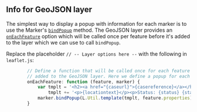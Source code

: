 ## Info for GeoJSON layer

The simplest way to display a popup with information for each marker is to use the Marker's [`bindPopup`](http://leafletjs.com/reference.html#marker-bindpopup) method. The GeoJSON layer provides an [`onEachFeature`](http://leafletjs.com/reference.html#geojson-oneachfeature) option which will be called once per feature before it's added to the layer which we can use to call `bindPopup`.

Replace the placeholder `// -- Layer options here --` with the following in `leaflet.js`:

```javascript
        // Define a function that will be called once for each feature that is
        // added to the GeoJSON layer. Here we define a popup for each feature
        onEachFeature: function (feature, marker) {
            var tmplt = '<h2><a href="{caseurl}">{casereference}</a></h2>';
                tmplt += '<p>{locationtext}</p><p>Status: {status} {statusdesc}</p>';
            marker.bindPopup(L.Util.template(tmplt, feature.properties));
        }
```

